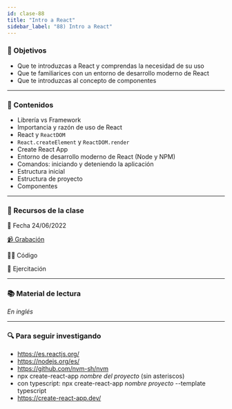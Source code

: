```yaml
---
id: clase-88
title: "Intro a React"
sidebar_label: "88) Intro a React"
---
```


### 🏁 Objetivos

- Que te introduzcas a React y comprendas la necesidad de su uso
- Que te familiarices con un entorno de desarrollo moderno de React
- Que te introduzcas al concepto de componentes

---

### 📝 Contenidos

- Librería vs Framework
- Importancia y razón de uso de React
- React y `ReactDOM`
- `React.createElement` y `ReactDOM.render`
- Create React App
- Entorno de desarrollo moderno de React (Node y NPM)
- Comandos: iniciando y deteniendo la aplicación
- Estructura inicial
- Estructura de proyecto
- Componentes

---

### 🚀 Recursos de la clase

📆 Fecha 24/06/2022

[📹 Grabación](https://us02web.zoom.us/rec/share/Or6mhaQ7gMoYLLzojj63C0-D255f9qoVhOCc1XcmFwed4tYvYH1H8K3htAmKx-4.0HHTyZ-Wv9yNuGbR?startTime=1656116017000)

👩‍💻 Código

💪 Ejercitación

---

### 📚 Material de lectura

_En inglés_

---

### 🔍 Para seguir investigando

- https://es.reactjs.org/
- https://nodejs.org/es/
- https://github.com/nvm-sh/nvm
- npx create-react-app _nombre del proyecto_ (sin asteriscos)
- con typescript: npx create-react-app _nombre proyecto_ --template typescript
- https://create-react-app.dev/
